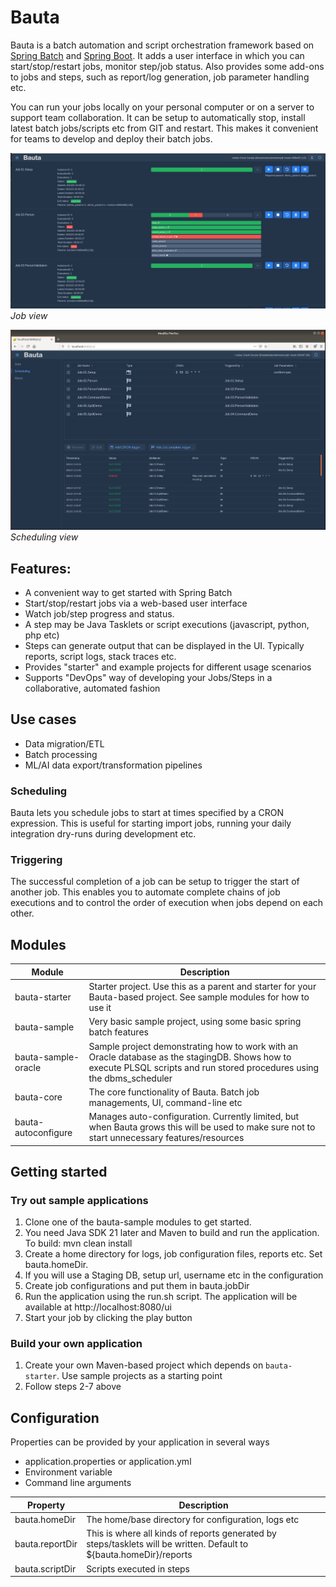 # Bauta
Bauta is a batch automation and script orchestration framework based on [Spring Batch](https://spring.io/projects/spring-batch) and [Spring Boot](https://spring.io/projects/spring-boot). It adds a user interface in which you can start/stop/restart jobs, monitor step/job status. Also provides some add-ons to jobs and steps, such as report/log generation, job parameter handling etc. 

You can run your jobs locally on your personal computer or on a server to support team collaboration. It can be setup to automatically stop, install latest batch jobs/scripts etc from GIT and restart. This makes it convenient for teams to develop and deploy their batch jobs.

![alt text](docs/bauta_jobs.PNG "Bauta Job view")
*Job view*

![alt text](docs/bauta_scheduling.PNG "Bauta Scheduling view")
*Scheduling view*

## Features:
- A convenient way to get started with Spring Batch
- Start/stop/restart jobs via a web-based user interface
- Watch job/step progress and status.
- A step may be Java Tasklets or script executions (javascript, python, php etc)
- Steps can generate output that can be displayed in the UI. Typically reports, script logs, stack traces etc.
- Provides "starter" and example projects for different usage scenarios
- Supports "DevOps" way of developing your Jobs/Steps in a collaborative, automated fashion

## Use cases
- Data migration/ETL
- Batch processing
- ML/AI data export/transformation pipelines

### Scheduling
Bauta lets you schedule jobs to start at times specified by a CRON expression. This is useful for starting import jobs, running your daily integration dry-runs during development etc.

### Triggering
The successful completion of a job can be setup to trigger the start of another job.
This enables you to automate complete chains of job executions and to control the order of execution when jobs depend on each other.



## Modules
|Module         |Description|
|------------------|------------------------------------------------------------------------------|
|bauta-starter|Starter project. Use this as a parent and starter for your Bauta-based project. See sample modules for how to use it|
|bauta-sample|Very basic sample project, using some basic spring batch features|
|bauta-sample-oracle|Sample project demonstrating how to work with an Oracle database as the stagingDB. Shows how to execute PLSQL scripts and run stored procedures using the dbms_scheduler| 
|bauta-core|The core functionality of Bauta. Batch job managements, UI, command-line etc|
|bauta-autoconfigure|Manages auto-configuration. Currently limited, but when Bauta grows this will be used to make sure not to start unnecessary features/resources|

## Getting started

### Try out sample applications
1. Clone one of the bauta-sample modules to get started.
2. You need Java SDK 21 later and Maven to build and run the application. To build: mvn clean install
3. Create a home directory for logs, job configuration files, reports etc. Set bauta.homeDir.
4. If you will use a Staging DB, setup url, username etc in the configuration
5. Create job configurations and put them in bauta.jobDir
6. Run the application using the run.sh script. The application will be available at http://localhost:8080/ui
7. Start your job by clicking the play button

### Build your own application
1. Create your own Maven-based project which depends on `bauta-starter`. Use sample projects as a starting point
2. Follow steps 2-7 above

## Configuration

Properties can be provided by your application in several ways
- application.properties or application.yml
- Environment variable
- Command line arguments

Property|Description|
--------|-----------|
bauta.homeDir|The home/base directory for configuration, logs etc|
bauta.reportDir|This is where all kinds of reports generated by steps/tasklets will be written. Default to ${bauta.homeDir}/reports|
bauta.scriptDir|Scripts executed in steps


